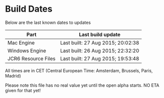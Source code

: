# Build Dates

Below are the last known dates to updates

Part | Last build update
-----|-----
Mac Engine | Last built: 27 Aug 2015; 20:02:38
Windows Engine | Last built: 26 Aug 2015; 22:32:20
JCR6 Resource Files | Last built: 27 Aug 2015; 19:53:48
All times are in CET (Central European Time: Amsterdam, Brussels, Paris, Madrid)


Please note this file has no real value yet until the open alpha starts. NO ETA given for that yet!
